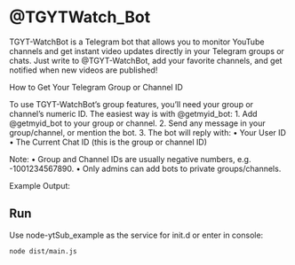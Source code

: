 @TGYTWatch_Bot
=======

TGYT-WatchBot is a Telegram bot that allows you to monitor YouTube channels and get instant video updates directly in your Telegram groups or chats.
Just write to @TGYT-WatchBot, add your favorite channels, and get notified when new videos are published!

How to Get Your Telegram Group or Channel ID

To use TGYT-WatchBot’s group features, you’ll need your group or channel’s numeric ID. The easiest way is with @getmyid_bot:
	1.	Add @getmyid_bot to your group or channel.
	2.	Send any message in your group/channel, or mention the bot.
	3.	The bot will reply with:
	•	Your User ID
	•	The Current Chat ID (this is the group or channel ID)

Note:
	•	Group and Channel IDs are usually negative numbers, e.g. -1001234567890.
	•	Only admins can add bots to private groups/channels.

Example Output:





Run
---
Use node-ytSub_example as the service for init.d or enter in console:

    node dist/main.js

